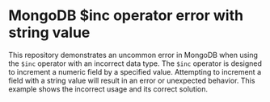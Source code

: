 # MongoDB $inc operator error with string value
This repository demonstrates an uncommon error in MongoDB when using the `$inc` operator with an incorrect data type.
The `$inc` operator is designed to increment a numeric field by a specified value.  Attempting to increment a field with a string value will result in an error or unexpected behavior. This example shows the incorrect usage and its correct solution.